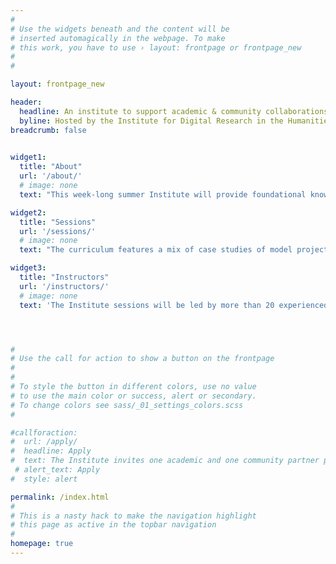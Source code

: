 ```yaml
---
#
# Use the widgets beneath and the content will be
# inserted automagically in the webpage. To make
# this work, you have to use › layout: frontpage or frontpage_new
#
#

layout: frontpage_new 

header:
  headline: An institute to support academic & community collaborations in the digital humanities
  byline: Hosted by the Institute for Digital Research in the Humanities<br>University of Kansas, Lawrence, KS <br>June 6-11, 2022
breadcrumb: false  
 

widget1:
  title: "About"
  url: '/about/'
  # image: none
  text: "This week-long summer Institute will provide foundational knowledge, skills and resources to successfully advance 12 public humanities projects, increasing their longevity, visibility and impact. This will be followed by a year of further online training & support."

widget2:
  title: "Sessions"
  url: '/sessions/'
  # image: none
  text: "The curriculum features a mix of case studies of model projects, technical training and interactive workshops & discussion to strengthen relationships & collaborations, create sustainable digital projects, and develop practical knowledge of methods and tools."

widget3:
  title: "Instructors"
  url: '/instructors/'
  # image: none
  text: 'The Institute sessions will be led by more than 20 experienced academics and community partners, offering a breadth of complementary skill sets and areas of expertise that will provide participants rich opportunities for learning and  engagement.'




#
# Use the call for action to show a button on the frontpage
#
#
# To style the button in different colors, use no value
# to use the main color or success, alert or secondary.
# To change colors see sass/_01_settings_colors.scss
#

#callforaction:
#  url: /apply/
#  headline: Apply
#  text: The Institute invites one academic and one community partner per project to apply by Monday, January 31, 2022.
 # alert_text: Apply
#  style: alert

permalink: /index.html
#
# This is a nasty hack to make the navigation highlight
# this page as active in the topbar navigation
#
homepage: true
---
```



<!--
page content
-->